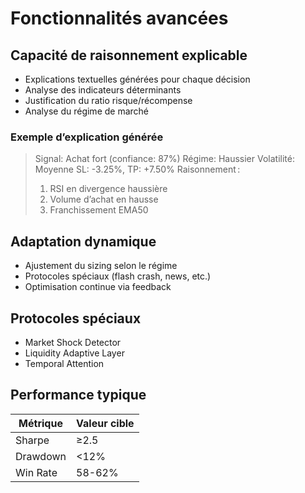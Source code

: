 # Fonctionnalités avancées

## Capacité de raisonnement explicable
- Explications textuelles générées pour chaque décision
- Analyse des indicateurs déterminants
- Justification du ratio risque/récompense
- Analyse du régime de marché

### Exemple d’explication générée
> Signal: Achat fort (confiance: 87%)
> Régime: Haussier
> Volatilité: Moyenne
> SL: -3.25%, TP: +7.50%
> Raisonnement :
> 1. RSI en divergence haussière
> 2. Volume d’achat en hausse
> 3. Franchissement EMA50

## Adaptation dynamique
- Ajustement du sizing selon le régime
- Protocoles spéciaux (flash crash, news, etc.)
- Optimisation continue via feedback

## Protocoles spéciaux
- Market Shock Detector
- Liquidity Adaptive Layer
- Temporal Attention

## Performance typique
| Métrique | Valeur cible |
|----------|--------------|
| Sharpe   | ≥2.5         |
| Drawdown | <12%         |
| Win Rate | 58-62%       |
